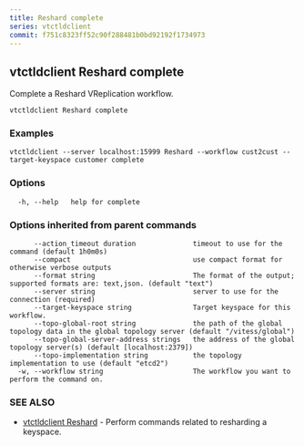 ```yaml
---
title: Reshard complete
series: vtctldclient
commit: f751c8323ff52c90f288481b0bd92192f1734973
---
```

## vtctldclient Reshard complete

Complete a Reshard VReplication workflow.

```
vtctldclient Reshard complete
```

### Examples

```
vtctldclient --server localhost:15999 Reshard --workflow cust2cust --target-keyspace customer complete
```

### Options

```
  -h, --help   help for complete
```

### Options inherited from parent commands

```
      --action_timeout duration              timeout to use for the command (default 1h0m0s)
      --compact                              use compact format for otherwise verbose outputs
      --format string                        The format of the output; supported formats are: text,json. (default "text")
      --server string                        server to use for the connection (required)
      --target-keyspace string               Target keyspace for this workflow.
      --topo-global-root string              the path of the global topology data in the global topology server (default "/vitess/global")
      --topo-global-server-address strings   the address of the global topology server(s) (default [localhost:2379])
      --topo-implementation string           the topology implementation to use (default "etcd2")
  -w, --workflow string                      The workflow you want to perform the command on.
```

### SEE ALSO

* [vtctldclient Reshard](./vtctldclient_reshard/)	 - Perform commands related to resharding a keyspace.

